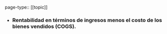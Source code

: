 page-type:: [[topic]]
- ### Rentabilidad en términos de ingresos menos el costo de los bienes vendidos (COGS).


